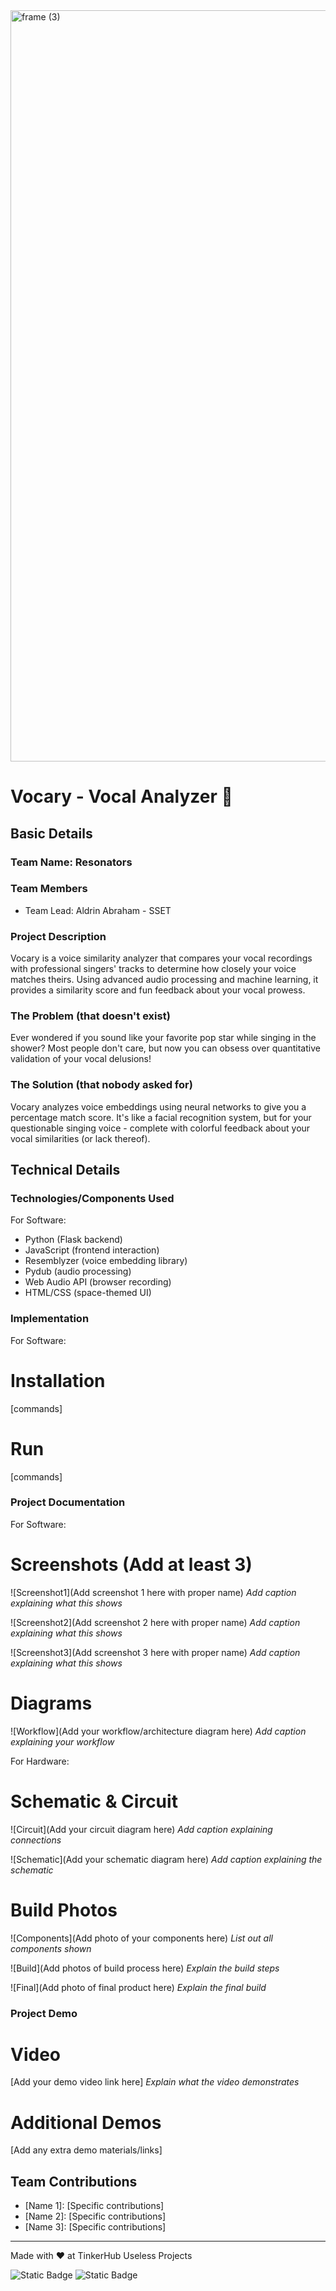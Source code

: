 <img width="3188" height="1202" alt="frame (3)" src="https://github.com/user-attachments/assets/517ad8e9-ad22-457d-9538-a9e62d137cd7" />


# Vocary - Vocal Analyzer 🎯


## Basic Details
### Team Name: Resonators


### Team Members
- Team Lead: Aldrin Abraham - SSET

### Project Description
Vocary is a voice similarity analyzer that compares your vocal recordings with professional singers' tracks to determine how closely your voice matches theirs. Using advanced audio processing and machine learning, it provides a similarity score and fun feedback about your vocal prowess.

### The Problem (that doesn't exist)
Ever wondered if you sound like your favorite pop star while singing in the shower? Most people don't care, but now you can obsess over quantitative validation of your vocal delusions!

### The Solution (that nobody asked for)
Vocary analyzes voice embeddings using neural networks to give you a percentage match score. It's like a facial recognition system, but for your questionable singing voice - complete with colorful feedback about your vocal similarities (or lack thereof).

## Technical Details
### Technologies/Components Used
For Software:
- Python (Flask backend)
- JavaScript (frontend interaction)
- Resemblyzer (voice embedding library)
- Pydub (audio processing)
- Web Audio API (browser recording)
- HTML/CSS (space-themed UI)

### Implementation
For Software:
# Installation
[commands]

# Run
[commands]

### Project Documentation
For Software:

# Screenshots (Add at least 3)
![Screenshot1](Add screenshot 1 here with proper name)
*Add caption explaining what this shows*

![Screenshot2](Add screenshot 2 here with proper name)
*Add caption explaining what this shows*

![Screenshot3](Add screenshot 3 here with proper name)
*Add caption explaining what this shows*

# Diagrams
![Workflow](Add your workflow/architecture diagram here)
*Add caption explaining your workflow*

For Hardware:

# Schematic & Circuit
![Circuit](Add your circuit diagram here)
*Add caption explaining connections*

![Schematic](Add your schematic diagram here)
*Add caption explaining the schematic*

# Build Photos
![Components](Add photo of your components here)
*List out all components shown*

![Build](Add photos of build process here)
*Explain the build steps*

![Final](Add photo of final product here)
*Explain the final build*

### Project Demo
# Video
[Add your demo video link here]
*Explain what the video demonstrates*

# Additional Demos
[Add any extra demo materials/links]

## Team Contributions
- [Name 1]: [Specific contributions]
- [Name 2]: [Specific contributions]
- [Name 3]: [Specific contributions]

---
Made with ❤️ at TinkerHub Useless Projects 

![Static Badge](https://img.shields.io/badge/TinkerHub-24?color=%23000000&link=https%3A%2F%2Fwww.tinkerhub.org%2F)
![Static Badge](https://img.shields.io/badge/UselessProjects--25-25?link=https%3A%2F%2Fwww.tinkerhub.org%2Fevents%2FQ2Q1TQKX6Q%2FUseless%2520Projects)



